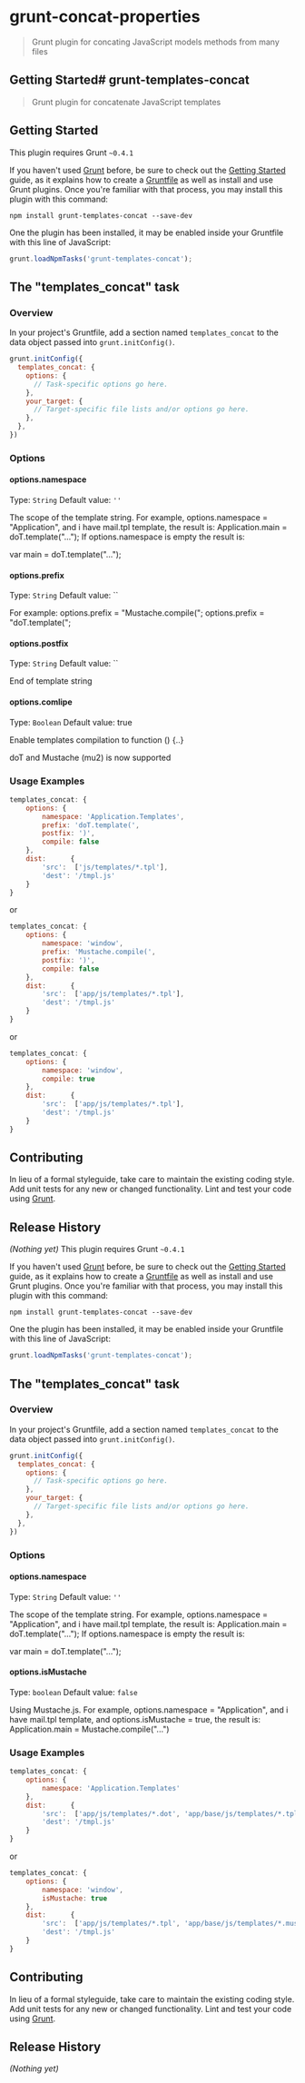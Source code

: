 # grunt-concat-properties

> Grunt plugin for concating JavaScript models methods from many files

## Getting Started# grunt-templates-concat

> Grunt plugin for concatenate JavaScript templates

## Getting Started
This plugin requires Grunt `~0.4.1`

If you haven't used [Grunt](http://gruntjs.com/) before, be sure to check out the [Getting Started](http://gruntjs.com/getting-started) guide, as it explains how to create a [Gruntfile](http://gruntjs.com/sample-gruntfile) as well as install and use Grunt plugins. Once you're familiar with that process, you may install this plugin with this command:

```shell
npm install grunt-templates-concat --save-dev
```

One the plugin has been installed, it may be enabled inside your Gruntfile with this line of JavaScript:

```js
grunt.loadNpmTasks('grunt-templates-concat');
```

## The "templates_concat" task

### Overview
In your project's Gruntfile, add a section named `templates_concat` to the data object passed into `grunt.initConfig()`.

```js
grunt.initConfig({
  templates_concat: {
    options: {
      // Task-specific options go here.
    },
    your_target: {
      // Target-specific file lists and/or options go here.
    },
  },
})
```

### Options

#### options.namespace
Type: `String`
Default value: `''`

The scope of the template string. 
For example, options.namespace = "Application", and i have mail.tpl template, the result is: Application.main = doT.template("...");
If options.namespace is empty the result is:

var main = doT.template("...");

#### options.prefix
Type: `String`
Default value: ``

For example: 
options.prefix = "Mustache.compile(";
options.prefix = "doT.template(";

#### options.postfix
Type: `String`
Default value: ``

End of template string

#### options.comlipe
Type: `Boolean`
Default value: true

Enable templates compilation to function () {..}

doT and Mustache (mu2) is now supported



### Usage Examples

```js
templates_concat: {
    options: {
        namespace: 'Application.Templates',
        prefix: 'doT.template(',
        postfix: ')',
        compile: false
    },
    dist:      {
        'src':  ['js/templates/*.tpl'],
        'dest': '/tmpl.js'
    }
}
```

or

```js
templates_concat: {
    options: {
        namespace: 'window',
        prefix: 'Mustache.compile(',
        postfix: ')',
        compile: false
    },
    dist:      {
        'src':  ['app/js/templates/*.tpl'],
        'dest': '/tmpl.js'
    }
}
```

or

```js
templates_concat: {
    options: {
        namespace: 'window',
        compile: true
    },
    dist:      {
        'src':  ['app/js/templates/*.tpl'],
        'dest': '/tmpl.js'
    }
}
```

## Contributing
In lieu of a formal styleguide, take care to maintain the existing coding style. Add unit tests for any new or changed functionality. Lint and test your code using [Grunt](http://gruntjs.com/).

## Release History
_(Nothing yet)_
This plugin requires Grunt `~0.4.1`

If you haven't used [Grunt](http://gruntjs.com/) before, be sure to check out the [Getting Started](http://gruntjs.com/getting-started) guide, as it explains how to create a [Gruntfile](http://gruntjs.com/sample-gruntfile) as well as install and use Grunt plugins. Once you're familiar with that process, you may install this plugin with this command:

```shell
npm install grunt-templates-concat --save-dev
```

One the plugin has been installed, it may be enabled inside your Gruntfile with this line of JavaScript:

```js
grunt.loadNpmTasks('grunt-templates-concat');
```

## The "templates_concat" task

### Overview
In your project's Gruntfile, add a section named `templates_concat` to the data object passed into `grunt.initConfig()`.

```js
grunt.initConfig({
  templates_concat: {
    options: {
      // Task-specific options go here.
    },
    your_target: {
      // Target-specific file lists and/or options go here.
    },
  },
})
```

### Options

#### options.namespace
Type: `String`
Default value: `''`

The scope of the template string. 
For example, options.namespace = "Application", and i have mail.tpl template, the result is: Application.main = doT.template("...");
If options.namespace is empty the result is:

var main = doT.template("...");

#### options.isMustache
Type: `boolean`
Default value: `false`

Using Mustache.js.
For example, options.namespace = "Application", and i have mail.tpl template, and options.isMustache = true, 
the result is: Application.main = Mustache.compile("...")

### Usage Examples

```js
templates_concat: {
    options: {
        namespace: 'Application.Templates'
    },
    dist:      {
        'src':  ['app/js/templates/*.dot', 'app/base/js/templates/*.tpl'],
        'dest': '/tmpl.js'
    }
}
```

or

```js
templates_concat: {
    options: {
        namespace: 'window',
        isMustache: true
    },
    dist:      {
        'src':  ['app/js/templates/*.tpl', 'app/base/js/templates/*.mustache'],
        'dest': '/tmpl.js'
    }
}
```

## Contributing
In lieu of a formal styleguide, take care to maintain the existing coding style. Add unit tests for any new or changed functionality. Lint and test your code using [Grunt](http://gruntjs.com/).

## Release History
_(Nothing yet)_
